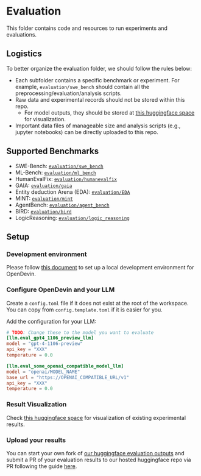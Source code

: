 # Evaluation

This folder contains code and resources to run experiments and evaluations.

## Logistics
To better organize the evaluation folder, we should follow the rules below:
  - Each subfolder contains a specific benchmark or experiment. For example, `evaluation/swe_bench` should contain
all the preprocessing/evaluation/analysis scripts.
  - Raw data and experimental records should not be stored within this repo.
    - For model outputs, they should be stored at [this huggingface space](https://huggingface.co/spaces/OpenDevin/evaluation) for visualization.
  - Important data files of manageable size and analysis scripts (e.g., jupyter notebooks) can be directly uploaded to this repo.

## Supported Benchmarks

- SWE-Bench: [`evaluation/swe_bench`](./swe_bench)
- ML-Bench: [`evaluation/ml_bench`](./ml_bench)
- HumanEvalFix: [`evaluation/humanevalfix`](./humanevalfix)
- GAIA: [`evaluation/gaia`](./gaia)
- Entity deduction Arena (EDA): [`evaluation/EDA`](./EDA)
- MINT: [`evaluation/mint`](./mint)
- AgentBench: [`evaluation/agent_bench`](./agent_bench)
- BIRD: [`evaluation/bird`](./bird)
- LogicReasoning: [`evaluation/logic_reasoning`](./logic_reasoning)

## Setup

### Development environment
Please follow [this document](https://github.com/OpenDevin/OpenDevin/blob/main/Development.md) to set up a local development environment for OpenDevin.

### Configure OpenDevin and your LLM

Create a `config.toml` file if it does not exist at the root of the workspace. You can copy from `config.template.toml` if it is easier for you.

Add the configuration for your LLM:

```toml
# TODO: Change these to the model you want to evaluate
[llm.eval_gpt4_1106_preview_llm]
model = "gpt-4-1106-preview"
api_key = "XXX"
temperature = 0.0

[llm.eval_some_openai_compatible_model_llm]
model = "openai/MODEL_NAME"
base_url = "https://OPENAI_COMPATIBLE_URL/v1"
api_key = "XXX"
temperature = 0.0
```


### Result Visualization

Check [this huggingface space](https://huggingface.co/spaces/OpenDevin/evaluation) for visualization of existing experimental results.


### Upload your results

You can start your own fork of [our huggingface evaluation outputs](https://huggingface.co/spaces/OpenDevin/evaluation) and submit a PR of your evaluation results to our hosted huggingface repo via PR following the guide [here](https://huggingface.co/docs/hub/en/repositories-pull-requests-discussions#pull-requests-and-discussions).

